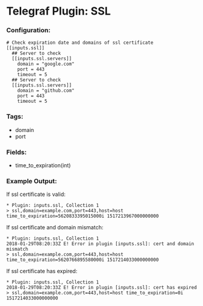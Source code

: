 # Telegraf Plugin: SSL

### Configuration:

```
# Check expiration date and domains of ssl certificate
[[inputs.ssl]]
  ## Server to check
  [[inputs.ssl.servers]]
    domain = "google.com"
    port = 443
    timeout = 5
  ## Server to check
  [[inputs.ssl.servers]]
    domain = "github.com"
    port = 443
    timeout = 5
```

### Tags:

- domain
- port

### Fields:

- time_to_expiration(int)

### Example Output:

If ssl certificate is valid:

```
* Plugin: inputs.ssl, Collection 1
> ssl,domain=example.com,port=443,host=host time_to_expiration=5620833395015000i 1517213967000000000
```

If ssl certificate and domain mismatch:

```
* Plugin: inputs.ssl, Collection 1
2018-01-29T08:20:33Z E! Error in plugin [inputs.ssl]: cert and domain mismatch
> ssl,domain=example.com,port=443,host=host time_to_expiration=5620766895580000i 1517214033000000000
```

If ssl certificate has expired:

```
* Plugin: inputs.ssl, Collection 1
2018-01-29T08:20:33Z E! Error in plugin [inputs.ssl]: cert has expired
> ssl,domain=example.com,port=443,host=host time_to_expiration=0i 1517214033000000000
```
